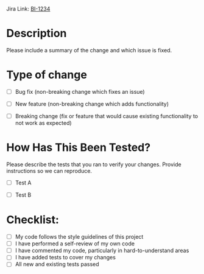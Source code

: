 Jira Link: [BI-1234](https://sevensenders.atlassian.net/browse/BI-1234)

# Description

Please include a summary of the change and which issue is fixed. 


# Type of change

- [ ] Bug fix (non-breaking change which fixes an issue)
- [ ] New feature (non-breaking change which adds functionality)
- [ ] Breaking change (fix or feature that would cause existing functionality to not work as expected)


# How Has This Been Tested?

Please describe the tests that you ran to verify your changes. Provide instructions so we can reproduce. 

- [ ] Test A
- [ ] Test B


# Checklist:

- [ ] My code follows the style guidelines of this project
- [ ] I have performed a self-review of my own code
- [ ] I have commented my code, particularly in hard-to-understand areas
- [ ] I have added tests to cover my changes
- [ ] All new and existing tests passed

